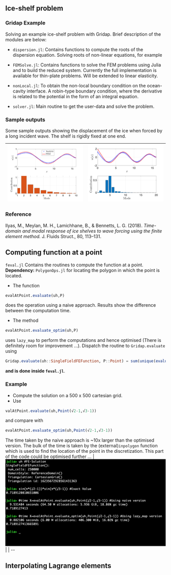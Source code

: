 ## Ice-shelf problem

### Gridap Example

Solving an example ice-shelf problem with Gridap. Brief description of
the modules are below:

- `dispersion.jl`: Contains functions to compute the roots of the
  dispersion equation. Solving roots of non-linear equations, for
  example

- `FEMSolve.jl`: Contains functions to solve the FEM problems using
  Julia and to build the reduced system. Currently the full
  implementation is available for thin-plate problems. Will be
  extended to linear elasticity.

- `nonLocal.jl`: To obtain the non-local boundary condition on the
  ocean-cavity interface. A robin-type boundary condition, where the
  derivative is related to the potential in the form of an integral
  equation.

- `solver.jl`: Main routine to get the user-data and solve the problem.

### Sample outputs

Some sample outputs showing the displacement of the ice when forced by
a long incident wave. The shelf is rigidly fixed at one end.

| ![Disp](Images/disp1.png) | ![Disp](Images/disp2.png) |
| -- | -- |

### Reference

Ilyas, M., Meylan, M. H., Lamichhane, B., & Bennetts,
L. G. (2018). *Time-domain and modal response of ice shelves to wave
forcing using the finite element method.* J. Fluids Struct., 80,
113–131.


## Computing function at a point

`feval.jl` Contains the routines to compute the function at a point.
**Dependency:** `PolygonOps.jl` for locating the polygon in which the
point is located.

- The function
``` Julia
evalAtPoint.evaluate(uh,P)
```
does the operation using a naive approach. Results show the difference
between the computation time.

- The method
``` julia
evalAtPoint.evaluate_optim(uh,P)
```
uses `lazy_map` to perform the computations and hence optimised (There
is definitely room for improvement ...). Dispatch the routine to
```Gridap.evaluate``` using
```julia
Gridap.evaluate(uh::SingleFieldFEFunction, P::Point) = sum(unique(evaluate_optim(uh,P)))
```
**and is done inside `feval.jl`**.

### Example
- Compute the solution on a 500 x 500 cartesian grid.
- Use
```julia
valAtPoint.evaluate(uh,Point(√2-1,√3-1))
```
and compare with
```julia
evalAtPoint.evaluate_optim(uh,Point(√2-1,√3-1))
```
The time taken by the naive approach is ~10x larger than the optimised
version. The bulk of the time is taken by the (external)`inpolygon`
function which is used to find the location of the point in the
discretization. This part of the code could be optimised further ...
| ![Compare](./Images/lazymap.png) |
| --

## Interpolating Lagrange elements
